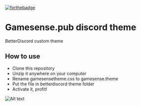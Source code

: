 [![forthebadge](https://forthebadge.com/images/badges/uses-css.svg)](https://forthebadge.com)
# Gamesense.pub discord theme
BetterDiscord custom theme

## How to use
- Clone this repository
- Unzip it anywhere on your computer
- Rename gamesensetheme.css to gamesense.theme
- Put the file in betterdiscord theme folder
- Activate it, profit!

![Alt text](https://i.gyazo.com/b1957bbcc8c7dd84c8b72bc038abd7f3.png "gamesense betterdiscord theme")
